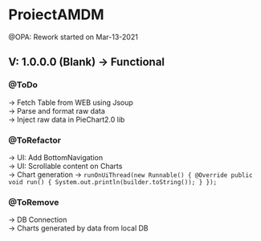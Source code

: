 # ProiectAMDM
@OPA: Rework started on Mar-13-2021  
## V: 1.0.0.0 (Blank) -> Functional  


### @ToDo  
-> Fetch Table from WEB using Jsoup  
-> Parse and format raw data  
-> Inject raw data in PieChart2.0 lib 

### @ToRefactor  
-> UI: Add BottomNavigation  
-> UI: Scrollable content on Charts  
-> Chart generation
-> ```runOnUiThread(new Runnable() {
                    @Override
                    public void run() {
                        System.out.println(builder.toString());
                    }
                }); ```

### @ToRemove  
-> DB Connection  
-> Charts generated by data from local DB
